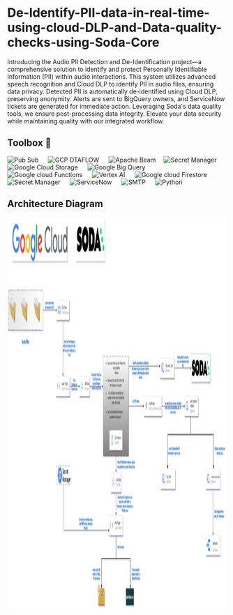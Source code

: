 # De-Identify-PII-data-in-real-time-using-cloud-DLP-and-Data-quality-checks-using-Soda-Core

Introducing the Audio PII Detection and De-Identification project—a comprehensive solution to identify and protect Personally Identifiable Information (PII) within audio interactions. This system utilizes advanced speech recognition and Cloud DLP to identify PII in audio files, ensuring data privacy. Detected PII is automatically de-identified using Cloud DLP, preserving anonymity. Alerts are sent to BigQuery owners, and ServiceNow tickets are generated for immediate action. Leveraging Soda's data quality tools, we ensure post-processing data integrity. Elevate your data security while maintaining quality with our integrated workflow.

## Toolbox 🧰
<img src="https://miro.medium.com/v2/resize:fit:335/0*ARUQelkPpC1LwNFN" width="200" height="120" alt="Pub Sub"/> &emsp; <img src="https://lh6.googleusercontent.com/1MICxjbrbRPtEnzE54g2shaMRD2RocCIcuSOrqwaqryObCR6IrsXNb3Sd5MjBBwmoLeVcgVu_SE3vw-IbRA24SFhH4IT1xppVuuNGodDtFEykgD0Cw1vB2jITTsOgBNHvWfw27icmMs30SYgWQ" width="200" alt="GCP DTAFLOW" height="70"/>
&emsp; <img src="https://miro.medium.com/max/600/1*HEzofakm1-c4c_Qn4zjmnQ.jpeg" width ="170" height="75" alt="Apache Beam"/>
&emsp;<img src ="https://i.ytimg.com/vi/s6ytxB0YSR0/mqdefault.jpg" width="170" height="70" alt="Secret Manager"/> &emsp;
<img src ="https://th.bing.com/th/id/OIP.k11NKB6vQbDyHstjaXOJygHaCk?pid=ImgDet&rs=1" width="200" height="100" alt="Google Cloud Storage"/> &emsp;
<img src ="https://cxl.com/wp-content/uploads/2019/10/google-bigquery-logo-1.png" width="170" height="100" alt="Google Big Query"/> &emsp;
<img src ="https://miro.medium.com/v2/resize:fit:584/1*q4EVSAndlvgFLyR6ncc4Bg.png" width="170" height="100" alt="Google cloud Functions"/> &emsp;
<img src ="https://assets.website-files.com/618399cd49d125734c8dec95/63905b4ecedc3f60172bcd63_vertexai.png" width="170" height="100" alt="Vertex AI"/> &emsp;
<img src ="https://res.cloudinary.com/hevo/image/upload/f_auto,q_auto/v1685918308/hevo-learn-1/Firestore-Data-Model-firestore-logo.png?_i=AA" width="170" height="100" alt="Google cloud Firestore"/> &emsp;
<img src ="https://miro.medium.com/v2/resize:fit:961/1*tQKERQdZsjUArxXjaHo9PA.png" width="170" height="100" alt="Secret Manager"/> &emsp;
<img src ="https://logos-world.net/wp-content/uploads/2022/02/ServiceNow-Symbol.png" width="100" height="100" alt="ServiceNow"/> &emsp;
<img src ="https://i.pinimg.com/originals/8d/39/f3/8d39f3958e82028615cdedacb496a114.jpg" width="170" height="100" alt="SMTP"/> &emsp;
<img src ="https://www.python.org/static/community_logos/python-logo-master-v3-TM-flattened.png" width="170" height="100" alt="Python"/> &emsp;

## Architecture Diagram

<img src ="https://github.com/sandy0298/De-Identify-PII-data-in-real-time-using-cloud-DLP-and-Data-quality-checks-using-Soda-Core/blob/68b7b782e859755bd9d759056543563ca7c6d45e/screenshots/dlp_checkv1.png" width="800" height="900" alt="architecture"/> &emsp;


